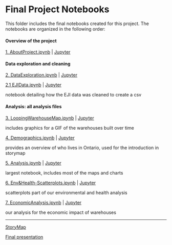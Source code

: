 # Final Project Notebooks

This folder includes the final notebooks created for this project. The notebooks are organized in the following order:

#### Overview of the project 
[1. AboutProject.ipynb](https://github.com/Yu-ChenChu/Ontario_Warehouse_Analysis/blob/36de68cf7c3627c28dcef2e0424fefe6df4af59a/1.%20AboutProject.ipynb) | [Jupyter](https://jupyter.idre.ucla.edu/hub/user-redirect/lab/tree/UP221-cargo/Project-Materials/Final-notebooks/1.%20AboutProject.ipynb)

#### Data exploration and cleaning
[2. DataExploration.ipynb](https://github.com/Yu-ChenChu/Ontario_Warehouse_Analysis/blob/de6b7eea2d862d15eea153a0cef2041184893aa7/2.%20DataExploration.ipynb) | [Jupyter](https://jupyter.idre.ucla.edu/hub/user-redirect/lab/tree/UP221-cargo/Project-Materials/Final-notebooks/2.%20DataExploration.ipynb)

[2.1 EJIData.ipynb](https://github.com/Yu-ChenChu/Ontario_Warehouse_Analysis/blob/6a5dbfc3fbf7fcef9d330edeae3c39a362492e0c/2.1%20EJIData.ipynb) | [Jupyter](https://jupyter.idre.ucla.edu/hub/user-redirect/lab/tree/UP221-cargo/Project-Materials/Final-notebooks/2.1%20EJIData.ipynb)

notebook detailing how the EJI data was cleaned to create a csv

#### Analysis: all analysis files

[3. LoopingWarehouseMap.ipynb](https://github.com/Yu-ChenChu/Ontario_Warehouse_Analysis/blob/21c20649c4161d42117aaf1b6457ffb3ba7b2e9b/3.%20LoopingWarehouseMap.ipynb) | [Jupyter](https://jupyter.idre.ucla.edu/hub/user-redirect/lab/tree/UP221-cargo/Project-Materials/Final-notebooks/3.%20LoopingWarehouseMap.ipynb)

includes graphics for a GIF of the warehouses built over time
 
[4. Demographics.ipynb](https://github.com/Yu-ChenChu/Ontario_Warehouse_Analysis/blob/be426268bc38a292011ad3d758432daf3fcf3e3d/4.%20Demographics.ipynb) | [Jupyter](https://jupyter.idre.ucla.edu/hub/user-redirect/lab/tree/UP221-cargo/Project-Materials/Final-notebooks/4.%20Demographics.ipynb)

provides an overview of who lives in Ontario, used for the introduction in storymap

[5. Analysis.ipynb](https://github.com/Yu-ChenChu/Ontario_Warehouse_Analysis/blob/86f8d4e682fbbffb3741c974b1b74c402448072a/5.%20Analysis.ipynb) | [Jupyter](https://jupyter.idre.ucla.edu/hub/user-redirect/lab/tree/UP221-cargo/Project-Materials/Final-notebooks/5.%20Analysis.ipynb)

largest notebook, includes most of the maps and charts

[6. Env&Health-Scatterplots.ipynb](https://github.com/Yu-ChenChu/Ontario_Warehouse_Analysis/blob/d4c2572d17e4e378f59a3f2fdf3e55645d729d05/6.%20Env%26Health-Scatterplots.ipynb) | [Jupyter](https://jupyter.idre.ucla.edu/hub/user-redirect/lab/tree/UP221-cargo/Project-Materials/Final-notebooks/6.%20Env%26Health-Scatterplots.ipynb)

scatterplots part of our environmental and health analysis 

[7. EconomicAnalysis.ipynb](https://github.com/Yu-ChenChu/Ontario_Warehouse_Analysis/blob/940552119808c7e6f85ad55aec590b63976f89e9/7.%20EconomicAnalysis.ipynb) | [Jupyter](https://jupyter.idre.ucla.edu/hub/user-redirect/lab/tree/UP221-cargo/Project-Materials/Final-notebooks/7.%20EconomicAnalysis.ipynb)

our analysis for the economic impact of warehouses

---
[StoryMap](https://storymaps.arcgis.com/stories/6ce24af055464bffa376d4a0ba1ce7c9)

[Final presentation](https://www.canva.com/design/DAFdbBWWXlo/Mdoa_ovBhn_GcUZDTMZtgg/view?utm_content=DAFdbBWWXlo&utm_campaign=designshare&utm_medium=link&utm_source=publishsharelink)
